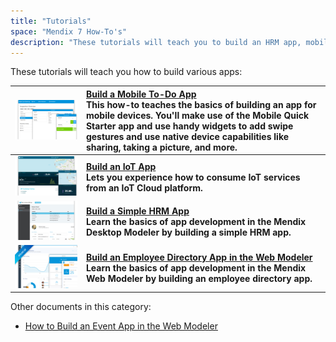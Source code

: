 ```yaml
---
title: "Tutorials"
space: "Mendix 7 How-To's"
description: "These tutorials will teach you to build an HRM app, mobile to-do app, and an IoT app."
---
```


These tutorials will teach you how to build various apps:

| [![](attachments/overview/Mobile_to_do.png)](create-a-to-do-app) | [Build a Mobile To-Do App](create-a-to-do-app)<br>This how-to teaches the basics of building an app for mobile devices. You'll make use of the Mobile Quick Starter app and use handy widgets to add swipe gestures and use native device capabilities like sharing, taking a picture, and more. |
|------|:-----|
| [![](attachments/overview/Iot.png)](build-an-iot-app) | **[Build an IoT App](build-an-iot-app)<br> Lets you experience how to consume IoT services from an IoT Cloud platform.** |
| [![](attachments/overview/HRM_app.png)](build-a-simple-hrm-app) | **[Build a Simple HRM App](build-a-simple-hrm-app)<br> Learn the basics of app development in the Mendix Desktop Modeler by building a simple HRM app.** |
| [![](attachments/overview/Employee_directory.png)](build-a-simple-hrm-app) | **[Build an Employee Directory App in the Web Modeler](build-an-employee-directory-app)<br> Learn the basics of app development in the Mendix Web Modeler by building an employee directory app.** |

Other documents in this category:

* [How to Build an Event App in the Web Modeler](webmodeler-event-app)

